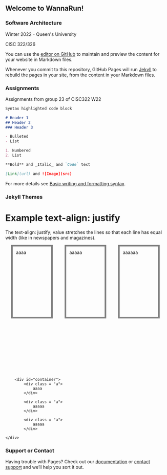 ## Welcome to WannaRun!
### Software Architecture
<p> Winter 2022 - Queen's University </p>
<p> CISC 322/326 </p>

You can use the [editor on GitHub](https://github.com/YuxinHuang01/CISC322-Group23-Project/edit/main/docs/index.md) to maintain and preview the content for your website in Markdown files.

Whenever you commit to this repository, GitHub Pages will run [Jekyll](https://jekyllrb.com/) to rebuild the pages in your site, from the content in your Markdown files.

### Assignments
Assignments from group 23 of CISC322 W22


```markdown
Syntax highlighted code block

# Header 1
## Header 2
### Header 3

- Bulleted
- List

1. Numbered
2. List

**Bold** and _Italic_ and `Code` text

[Link](url) and ![Image](src)
```

For more details see [Basic writing and formatting syntax](https://docs.github.com/en/github/writing-on-github/getting-started-with-writing-and-formatting-on-github/basic-writing-and-formatting-syntax).

### Jekyll Themes

<html>
<head>
<style>
#container {
				width: 500px;
				height: 400px;
				display: flex;
				display: -webkit-flex;
				flex-direction: row;
				flex-wrap: nowrap;
				justify-content: space-around;
				align-items: flex-start
			}
.a {
  border: 1px solid black;
  padding: 10px;
  width: 100px;
  height: 200px;
  border: 5px solid gray;
  text-align: justify;
}
</style>
</head>
<body>

<h1>Example text-align: justify</h1>

<p>The text-align: justify; value stretches the lines so that each line has equal width (like in newspapers and magazines).</p>



<div id="container">
			<div class = "a">
aaaa
</div>

<div class = "a">
aaaaa
</div>
<div class = "a">
aaaaaa
</div>
		</div>
        
        <div id="container">
			<div class = "a">
				aaaa
			</div>

			<div class = "a">
				aaaaa
			</div>
		
			<div class = "a">
				aaaaa
			</div>

	</div>

</body>
</html>

### Support or Contact

Having trouble with Pages? Check out our [documentation](https://docs.github.com/categories/github-pages-basics/) or [contact support](https://support.github.com/contact) and we’ll help you sort it out.
